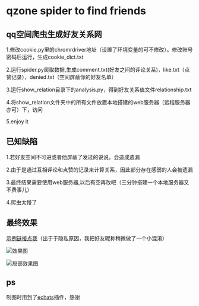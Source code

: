 # qzone spider to find friends 
## qq空间爬虫生成好友关系网



1.修改cookie.py里的chromrdriver地址（设置了环境变量的可不修改）。修改账号密码后运行，生成cookie_dict.txt

2.运行spider.py爬取数据,生成comment.txt(好友之间的评论关系)，like.txt（点赞记录），denied.txt（空间屏蔽你的好友名单）

3.运行show_relation目录下的analysis.py，得到好友关系值文件relationship.txt

4.将show_relation文件夹中的所有文件放置本地搭建的web服务器（远程服务器亦可）下，访问

5.enjoy it


## 已知缺陷

1.若好友空间不可进或者他屏蔽了发过的说说，会造成遗漏

2.由于是通过互相评论和点赞的记录来计算关系，因此部分存在感弱的人会被遗漏

3.最终结果需要使用web服务器,以后有空再改吧（三分钟搭建一个本地服务器又不费事儿）

4.爬虫太慢了


## 最终效果
[示例链接点我](http://118.25.100.134)（出于于隐私原因，我把好友昵称稍微做了一个小混淆）

![效果图](https://github.com/acdzh/python_projects/blob/master/qq_friends_spider/result_example/result.png)


![局部效果图](https://github.com/acdzh/python_projects/blob/master/qq_friends_spider/result_example/result_partial.png)


## ps

制图时用到了[echats](http://echarts.baidu.com/)插件，感谢
